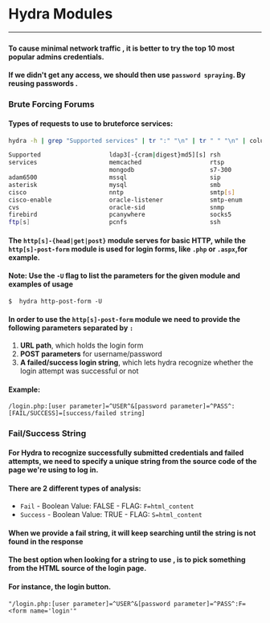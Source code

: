 # Hydra Modules
***
###
#### To cause minimal network traffic , it is better to try the top 10 most popular admins credentials.
#### If we didn't get any access, we should then use `password spraying`. By reusing passwords .

### Brute Forcing Forums
#### Types of requests to use to bruteforce services:
```bash
hydra -h | grep "Supported services" | tr ":" "\n" | tr " " "\n" | column -e

Supported			        ldap3[-{cram|digest}md5][s]	rsh
services			        memcached					rtsp
				            mongodb						s7-300
adam6500			        mssql						sip
asterisk			        mysql						smb
cisco				        nntp						smtp[s]
cisco-enable		        oracle-listener				smtp-enum
cvs				            oracle-sid					snmp
firebird			        pcanywhere					socks5
ftp[s]				        pcnfs						ssh
```
#### The `http[s]-{head|get|post}` module serves for basic HTTP, while the `http[s]-post-form` module is used for login forms, like `.php` or `.aspx`,for example.

#### **Note**: Use the `-U` flag to list the parameters  for the given module and examples of usage
```shell
$  hydra http-post-form -U
```
#### In order to use the `http[s]-post-form` module we need to provide the following parameters separated by `:` 
1. **URL path**, which holds the login form
2. **POST parameters** for username/password
3. **A failed/success login string**, which lets hydra recognize whether the login attempt was successful or not

#### Example:
```hydra
/login.php:[user parameter]=^USER^&[password parameter]=^PASS^:[FAIL/SUCCESS]=[success/failed string]
```

### Fail/Success String
#### For Hydra to recognize successfully submitted credentials and failed attempts, we need to specify a unique string from the source code of the page we're using to log in.
#### There are 2 different types of analysis:

* `Fail`    - Boolean Value: FALSE   - FLAG:  `F=html_content`
* `Success` - Boolean Value: TRUE - FLAG:  `S=html_content`

#### When we provide a fail string, it will keep searching until the string is **not found** in the response

#### The best option when looking for a string to use , is to pick something from the HTML source of the login page.
#### For instance, the login button.
```shell
"/login.php:[user parameter]=^USER^&[password parameter]=^PASS^:F=<form name='login'"
```